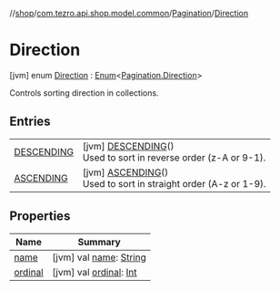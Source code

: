 //[shop](../../../../index.md)/[com.tezro.api.shop.model.common](../../index.md)/[Pagination](../index.md)/[Direction](index.md)



# Direction  
 [jvm] enum [Direction](index.md) : [Enum](https://kotlinlang.org/api/latest/jvm/stdlib/kotlin/-enum/index.html)<[Pagination.Direction](index.md)> 

Controls sorting direction in collections.

   


## Entries  
  
| | |
|---|---|
| <a name="com.tezro.api.shop.model.common/Pagination.Direction.DESCENDING///PointingToDeclaration/"></a>[DESCENDING](-d-e-s-c-e-n-d-i-n-g/index.md)| <a name="com.tezro.api.shop.model.common/Pagination.Direction.DESCENDING///PointingToDeclaration/"></a> [jvm] [DESCENDING](-d-e-s-c-e-n-d-i-n-g/index.md)()  <br>Used to sort in reverse order (z-A or 9-1).   <br>|
| <a name="com.tezro.api.shop.model.common/Pagination.Direction.ASCENDING///PointingToDeclaration/"></a>[ASCENDING](-a-s-c-e-n-d-i-n-g/index.md)| <a name="com.tezro.api.shop.model.common/Pagination.Direction.ASCENDING///PointingToDeclaration/"></a> [jvm] [ASCENDING](-a-s-c-e-n-d-i-n-g/index.md)()  <br>Used to sort in straight order (A-z or 1-9).   <br>|


## Properties  
  
|  Name |  Summary | 
|---|---|
| <a name="com.tezro.api.shop.model.common/Pagination.Direction/name/#/PointingToDeclaration/"></a>[name](index.md#1631263742%2FProperties%2F823390186)| <a name="com.tezro.api.shop.model.common/Pagination.Direction/name/#/PointingToDeclaration/"></a> [jvm] val [name](index.md#1631263742%2FProperties%2F823390186): [String](https://kotlinlang.org/api/latest/jvm/stdlib/kotlin/-string/index.html)   <br>|
| <a name="com.tezro.api.shop.model.common/Pagination.Direction/ordinal/#/PointingToDeclaration/"></a>[ordinal](index.md#-1102486912%2FProperties%2F823390186)| <a name="com.tezro.api.shop.model.common/Pagination.Direction/ordinal/#/PointingToDeclaration/"></a> [jvm] val [ordinal](index.md#-1102486912%2FProperties%2F823390186): [Int](https://kotlinlang.org/api/latest/jvm/stdlib/kotlin/-int/index.html)   <br>|

